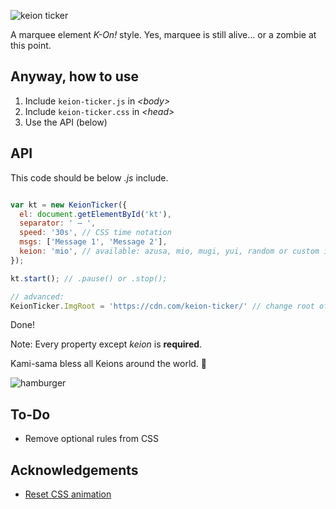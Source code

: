 ![keion ticker](https://cloud.githubusercontent.com/assets/486818/26297001/c117bd90-3ed9-11e7-9222-1df7e0307e9f.png)

A marquee element *K-On!* style.
Yes, marquee is still alive… or a zombie at this point.

## Anyway, how to use

1. Include `keion-ticker.js` in *&lt;body&gt;*
2. Include `keion-ticker.css` in *&lt;head&gt;*
3. Use the API (below)

## API

This code should be below *.js* include.

```js

var kt = new KeionTicker({
  el: document.getElementById('kt'),
  separator: ' ― ',
  speed: '30s', // CSS time notation
  msgs: ['Message 1', 'Message 2'],
  keion: 'mio', // available: azusa, mio, mugi, yui, random or custom image URL
});

kt.start(); // .pause() or .stop();

// advanced:
KeionTicker.ImgRoot = 'https://cdn.com/keion-ticker/' // change root of image src
```

Done!

Note: Every property except *keion* is **required**.

Kami-sama bless all Keions around the world. :pray:

![hamburger](https://cloud.githubusercontent.com/assets/486818/26294525/1a570d78-3ecd-11e7-85cf-3071929b732b.gif)

## To-Do

* Remove optional rules from CSS

## Acknowledgements

* [Reset CSS animation](http://stackoverflow.com/a/36676399/2522142)
